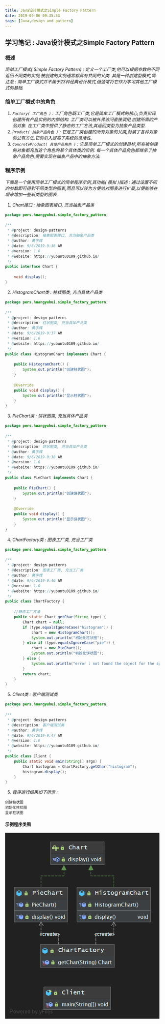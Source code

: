 ```yaml
---
title: Java设计模式之Simple Factory Pattern
date: 2019-09-06 09:35:53
tags: [Java,design and pattern]
---
```


## 学习笔记 : Java设计模式之Simple Factory Pattern

### 概述
*简单工厂模式( Simple Factory Pattern) : 定义一个工厂类,他可以根据参数的不同返回不同类的实例,被创建的实例通常都具有共同的父类. 其是一种创建型模式,需注意 : 简单工厂模式并不属于23种经典设计模式,但通常将它作为学习其他工厂模式的基础.*

### 简单工厂模式中的角色
1. *`Factory( 工厂角色 )` : 工厂角色既工厂类,它是简单工厂模式的核心,负责实现创建所有产品实例的内部结构. 工厂类可以被外界访问直接调用,创建所需的产品对象. 在工厂类中提供了静态的工厂方法,其返回类型为抽象产品类型.*
2. *`Product( 抽象产品角色 )` : 它是工厂类创建的所有对象的父类,封装了各种对象的公有方法,它的引入提高了系统的灵活性.*
3. *`ConcreteProduct( 具体产品角色 )` : 它是简单工厂模式的创建目标,所有被创建的对象都充当这个角色的某个具体类的实例. 每一个具体产品角色都继承了抽象产品角色,需要实现在抽象产品中的抽象方法.*

### 程序示例
*下面是一个使用简单工厂模式的简单程序示例,其功能( 模拟 )描述 : 通过设置不同的参数即可得到不同类型的图表,而且可以较为方便地对图表进行扩展,以便能够在将来增加一些新类型的图表.*

1. *Chart接口 : 抽象图表接口, 充当抽象产品类*
```java
package pers.huangyuhui.simple_factory_pattern;

/**
 * @project: design-patterns
 * @description: 抽象图表接口, 充当抽象产品类
 * @author: 黄宇辉
 * @date: 9/6/2019-9:36 AM
 * @version: 1.0
 * @website: https://yubuntu0109.github.io/
 */
public interface Chart {

    void display();
}
```

2. *HistogramChart类 : 柱状图类, 充当具体产品类*
```java
package pers.huangyuhui.simple_factory_pattern;

/**
 * @project: design-patterns
 * @description: 柱状图类, 充当具体产品类
 * @author: 黄宇辉
 * @date: 9/6/2019-9:37 AM
 * @version: 1.0
 * @website: https://yubuntu0109.github.io/
 */
public class HistogramChart implements Chart {

    public HistogramChart() {
        System.out.println("创建柱状图");
    }

    @Override
    public void display() {
        System.out.println("显示柱状图");
    }
}
```

3. *PieChart类 : 饼状图类, 充当具体产品类*
```java
package pers.huangyuhui.simple_factory_pattern;

/**
 * @project: design-patterns
 * @description: 饼状图类, 充当具体产品类
 * @author: 黄宇辉
 * @date: 9/6/2019-9:38 AM
 * @version: 1.0
 * @website: https://yubuntu0109.github.io/
 */
public class PieChart implements Chart {

    public PieChart() {
        System.out.println("创建饼状图");
    }

    @Override
    public void display() {
        System.out.println("显示饼状图");
    }
}
```

4. *ChartFactory类 : 图表工厂类, 充当工厂类*
```java
package pers.huangyuhui.simple_factory_pattern;

/**
 * @project: design-patterns
 * @description: 图表工厂类, 充当工厂类
 * @author: 黄宇辉
 * @date: 9/6/2019-9:40 AM
 * @version: 1.0
 * @website: https://yubuntu0109.github.io/
 */
public class ChartFactory {

    //静态工厂方法
    public static Chart getChar(String type) {
        Chart chart = null;
        if (type.equalsIgnoreCase("histogram")) {
            chart = new HistogramChart();
            System.out.println("初始化柱状图");
        } else if (type.equalsIgnoreCase("pie")) {
            chart = new PieChart();
            System.out.println("初始化饼状图");
        } else {
            System.out.println("error : not found the object for the specified parameter");
        }
        return chart;
    }
}
```

5. *Client类 : 客户端测试类*
```java
package pers.huangyuhui.simple_factory_pattern;

/**
 * @project: design-patterns
 * @description: 客户端测试类
 * @author: 黄宇辉
 * @date: 9/6/2019-9:47 AM
 * @version: 1.0
 * @website: https://yubuntu0109.github.io/
 */
public class Client {
    public static void main(String[] args) {
        Chart histogram = ChartFactory.getChar("histogram");
        histogram.display();
    }
}
```

5. *程序运行结果如下所示 :*
```
创建柱状图
初始化柱状图
显示柱状图
```

#### 示例程序类图
![](Java设计模式之Simple-Factory-Pattern/Simple-Factory-Pattern-ClassDiagram.png)